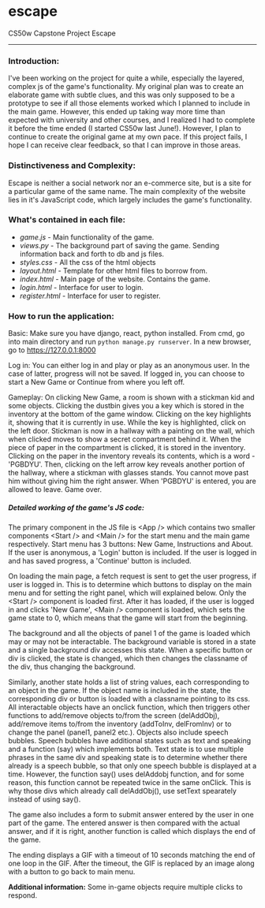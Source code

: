# escape

CS50w Capstone Project Escape

---

### Introduction:

I've been working on the project for quite a while, especially the layered, complex js of the game's functionality. My original plan was to create an elaborate game with subtle clues, and this was only supposed to be a prototype to see if all those elements worked which I planned to include in the main game. However, this ended up taking way more time than expected with university and other courses, and I realized I had to complete it before the time ended (I started CS50w last June!). However, I plan to continue to create the original game at my own pace. If this project fails, I hope I can receive clear feedback, so that I can improve in those areas.


### Distinctiveness and Complexity:

Escape is neither a social network nor an e-commerce site, but is a site for a particular game of the same name. The main complexity of the website lies in it's JavaScript code, which largely includes the game's functionality. 


### What's contained in each file:

- *game.js* - Main functionality of the game.
- *views.py* - The background part of saving the game. Sending information back and forth to db and js files.
- *styles.css* - All the css of the html objects
- *layout.html* - Template for other html files to borrow from.
- *index.html* - Main page of the website. Contains the game.
- *login.html* - Interface for user to login.
- *register.html* - Interface for user to register.


### How to run the application:

Basic: Make sure you have django, react, python installed. From cmd, go into main directory and run `python manage.py runserver`. In a new browser, go to https://127.0.0.1:8000

Log in: You can either log in and play or play as an anonymous user. In the case of latter, progress will not be saved. If logged in, you can choose to start a New Game or Continue from where you left off. 

Gameplay: On clicking New Game, a room is shown with a stickman kid and some objects. Clicking the dustbin gives you a key which is stored in the inventory at the bottom of the game window. Clicking on the key highlights it, showing that it is currently in use. While the key is highlighted, click on the left door. Stickman is now in a hallway with a painting on the wall, which when clicked moves to show a secret compartment behind it. When the piece of paper in the compartment is clicked, it is stored in the inventory. Clicking on the paper in the inventory reveals its contents, which is a word - 'PGBDYU'. Then, clicking on the left arrow key reveals another portion of the hallway, where a stickman with glasses stands. You cannot move past him without giving him the right answer. When 'PGBDYU' is entered, you are allowed to leave. Game over.


##### Detailed working of the game's JS code:
The primary component in the JS file is &lt;App /&gt; which contains two smaller components &lt;Start /&gt; and &lt;Main /&gt; for the start menu and the main game respectively. Start menu has 3 buttons: New Game, Instructions and About. If the user is anonymous, a 'Login' button is included. If the user is logged in and has saved progress, a 'Continue' button is included. 

On loading the main page, a fetch request is sent to get the user progress, if user is logged in. This is to determine which buttons to display on the main menu and for setting the right panel, which will explained below. Only the &lt;Start /&gt; component is loaded first. After it has loaded, if the user is logged in and clicks 'New Game', &lt;Main /&gt; component is loaded, which sets the game state to 0, which means that the game will start from the beginning. 

The background and all the objects of panel 1 of the game is loaded which may or may not be interactable. The background variable is stored in a state and a single background div accesses this state. When a specific button or div is clicked, the state is changed, which then changes the classname of the div, thus changing the background. 

Similarly, another state holds a list of string values, each corresponding to an object in the game. If the object name is included in the state, the corresponding div or button is loaded with a classname pointing to its css. All interactable objects have an onclick function, which then triggers other functions to add/remove objects to/from the screen (delAddObj), add/remove items to/from the inventory (addToInv, delFromInv) or to change the panel (panel1, panel2 etc.). 
Objects also include speech bubbles. Speech bubbles have additional states such as text and speaking and a function (say) which implements both. Text state is to use multiple phrases in the same div and speaking state is to determine whether there already is a speech bubble, so that only one speech bubble is displayed at a time. However, the function say() uses delAddobj function, and for some reason, this function cannot be repeated twice in the same onClick. This is why those divs which already call delAddObj(), use setText spearately instead of using say().

The game also includes a form to submit answer entered by the user in one part of the game. The entered answer is then compared with the actual answer, and if it is right, another function is called which displays the end of the game.

The ending displays a GIF with a timeout of 10 seconds matching the end of one loop in the GIF. After the timeout, the GIF is replaced by an image along with a button to go back to main menu.


**Additional information:**
Some in-game objects require multiple clicks to respond.
